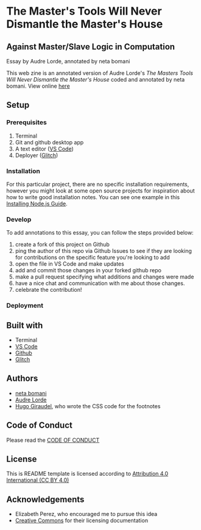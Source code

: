 <!-- Every README should start with an H1 -->
# The Master's Tools Will Never Dismantle the Master's House
## Against Master/Slave Logic in Computation
Essay by Audre Lorde, annotated by neta bomani

<!-- A one sentence description of the project or assignment -->
This web zine is an annotated version of Audre Lorde's _The Masters Tools Will Never Dismantle the Master's House_ coded and annotated by neta bomani.
View online [here](https://netanoir-masters-tools.glitch.me/)

<!-- It is essential to describe how to set up your project -->
## Setup

<!-- Any knowledge or tools you will need before hand -->
### Prerequisites

1. Terminal
2. Git and github desktop app
3. A text editor ([VS Code](https://code.visualstudio.com/))
4. Deployer ([Glitch](https://glitch.me))

<!-- any installation needs should be defined -->
### Installation

For this particular project, there are no specific installation requirements, however you might look at some open source projects for inspiration about how to write good installation notes. You can see one example in this [Installing Node.js Guide](../guides/installing-nodejs.md).

<!-- Write instructions on how to start working on your project -->
### Develop

To add annotations to this essay, you can follow the steps provided below:
1. create a fork of this project on Github
2. ping the author of this repo via Github Issues to see if they are looking for contributions on the specific feature you're looking to add
3. open the file in VS Code and make updates 
4. add and commit those changes in your forked github repo
5. make a pull request specifying what additions and changes were made
6. have a nice chat and communication with me about those changes. 
7. celebrate the contribution! 

<!-- Notes about the deployment -->
### Deployment

## Built with

* Terminal
* [VS Code](https://code.visualstudio.com/)
* [Github](https://github.com) 
* [Glitch](https://glitch.me)

## Authors

* [neta bomani](https://netabomani.com)
* [Audre Lorde](https://alp.org/about/audre)
* [Hugo Giraudel](https://codepen.io/SitePoint/pen/QbMgvY), who wrote the CSS code for the footnotes

## Code of Conduct

Please read the [CODE OF CONDUCT](https://www.mozilla.org/en-US/about/governance/policies/participation/) 

## License

This is README template is licensed according to [Attribution 4.0 International (CC BY 4.0) ](https://creativecommons.org/licenses/by/4.0/)

<!-- thank and reference all the things that made your project happen -->
## Acknowledgements

* Elizabeth Perez, who encouraged me to pursue this idea
* [Creative Commons](https://creativecommons.org/licenses/by/4.0/) for their licensing documentation

